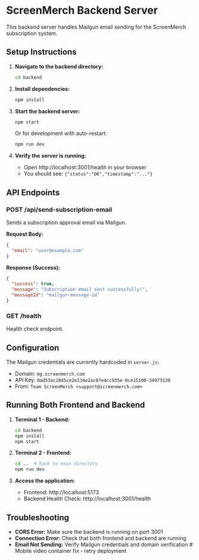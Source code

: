 # ScreenMerch Backend Server

This backend server handles Mailgun email sending for the ScreenMerch subscription system.

## Setup Instructions

1. **Navigate to the backend directory:**
   ```bash
   cd backend
   ```

2. **Install dependencies:**
   ```bash
   npm install
   ```

3. **Start the backend server:**
   ```bash
   npm start
   ```
   
   Or for development with auto-restart:
   ```bash
   npm run dev
   ```

4. **Verify the server is running:**
   - Open http://localhost:3001/health in your browser
   - You should see: `{"status":"OK","timestamp":"..."}`

## API Endpoints

### POST /api/send-subscription-email
Sends a subscription approval email via Mailgun.

**Request Body:**
```json
{
  "email": "user@example.com"
}
```

**Response (Success):**
```json
{
  "success": true,
  "message": "Subscription email sent successfully!",
  "messageId": "mailgun-message-id"
}
```

### GET /health
Health check endpoint.

## Configuration

The Mailgun credentials are currently hardcoded in `server.js`:
- Domain: `mg.screenmerch.com`
- API Key: `0ad53ac2845ce2e134e2ac07e4cc935e-0ce15100-34973130`
- From: `Team ScreenMerch <support@screenmerch.com>`

## Running Both Frontend and Backend

1. **Terminal 1 - Backend:**
   ```bash
   cd backend
   npm install
   npm start
   ```

2. **Terminal 2 - Frontend:**
   ```bash
   cd ..  # back to main directory
   npm run dev
   ```

3. **Access the application:**
   - Frontend: http://localhost:5173
   - Backend Health Check: http://localhost:3001/health

## Troubleshooting

- **CORS Error:** Make sure the backend is running on port 3001
- **Connection Error:** Check that both frontend and backend are running
- **Email Not Sending:** Verify Mailgun credentials and domain verification #   M o b i l e   v i d e o   c o n t a i n e r   f i x   -   r e t r y   d e p l o y m e n t  
 